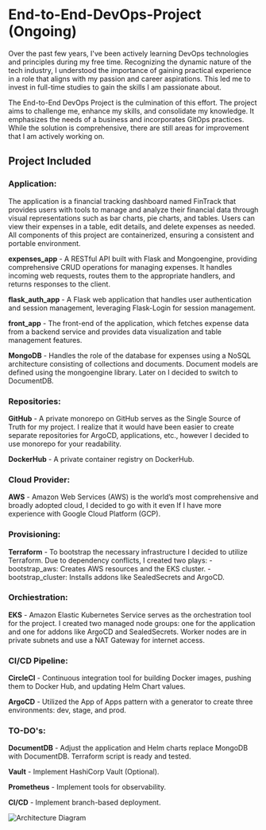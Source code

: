 # End-to-End-DevOps-Project (Ongoing)

Over the past few years, I've been actively learning DevOps technologies and principles during my free time. 
Recognizing the dynamic nature of the tech industry, I understood the importance of gaining practical experience in a role that aligns with my passion and career aspirations. 
This led me to invest in full-time studies to gain the skills I am passionate about.

The End-to-End DevOps Project is the culmination of this effort. The project aims to challenge me, enhance my skills, and consolidate my knowledge. 
It emphasizes the needs of a business and incorporates GitOps practices. While the solution is comprehensive, there are still areas for improvement that I am actively working on.

## Project Included
### Application:

The application is a financial tracking dashboard named FinTrack that provides users with tools to manage and analyze their financial data through visual representations such as bar charts, pie charts, and tables. 
Users can view their expenses in a table, edit details, and delete expenses as needed. All components of this project are containerized, ensuring a consistent and portable environment.

__expenses_app__ - A RESTful API built with Flask and Mongoengine, providing comprehensive CRUD operations for managing expenses. It handles incoming web requests, routes them to the appropriate handlers, and returns responses to the client.

__flask_auth_app__ - A Flask web application that handles user authentication and session management, leveraging Flask-Login for session management.

__front_app__ - The front-end of the application, which fetches expense data from a backend service and provides data visualization and table management features.

__MongoDB__ - Handles the role of the database for expenses using a NoSQL architecture consisting of collections and documents. Document models are defined using the mongoengine library. 
Later on I decided to switch to DocumentDB.

### Repositories:

__GitHub__ - A private monorepo on GitHub serves as the Single Source of Truth for my project.
I realize that it would have been easier to create separate repositories for ArgoCD, applications, etc., however I decided to use monorepo for your readability.

__DockerHub__ - A private container registry on DockerHub.

### Cloud Provider:

__AWS__ - Amazon Web Services (AWS) is the world’s most comprehensive and broadly adopted cloud, I decided to go with it even If I have more experience with Google Cloud Platform (GCP).

### Provisioning:

__Terraform__ -  To bootstrap the necessary infrastructure I decided to utilize Terraform. 
Due to dependency conflicts, I created two plays:
    - bootstrap_aws: Creates AWS resources and the EKS cluster.
    - bootstrap_cluster: Installs addons like SealedSecrets and ArgoCD.

### Orchiestration:

__EKS__ - Amazon Elastic Kubernetes Service serves as the orchestration tool for the project. I created two managed node groups: one for the application and one for addons like ArgoCD and SealedSecrets. Worker nodes are in private subnets and use a NAT Gateway for internet access.

### CI/CD Pipeline:

__CircleCI__ - Continuous integration tool for building Docker images, pushing them to Docker Hub, and updating Helm Chart values.

__ArgoCD__ - Utilized the App of Apps pattern with a generator to create three environments: dev, stage, and prod.


### TO-DO's:

__DocumentDB__ - Adjust the application and Helm charts replace MongoDB with DocumentDB. Terraform script is ready and tested.

__Vault__ - Implement HashiCorp Vault (Optional).

__Prometheus__ - Implement tools for observability.

__CI/CD__ - Implement branch-based deployment.

![Architecture Diagram](https://github.com/GrzegorzSychta/End-to-End-DevOps-Project/draw.png?raw-true)